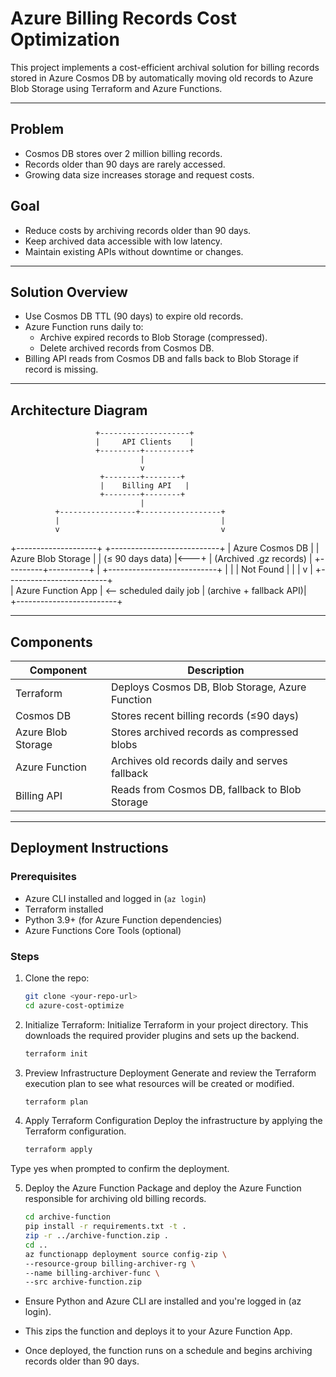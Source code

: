 # Azure Billing Records Cost Optimization

This project implements a cost-efficient archival solution for billing records stored in Azure Cosmos DB by automatically moving old records to Azure Blob Storage using Terraform and Azure Functions.

---

## Problem

- Cosmos DB stores over 2 million billing records.
- Records older than 90 days are rarely accessed.
- Growing data size increases storage and request costs.

## Goal

- Reduce costs by archiving records older than 90 days.
- Keep archived data accessible with low latency.
- Maintain existing APIs without downtime or changes.

---

## Solution Overview

- Use Cosmos DB TTL (90 days) to expire old records.
- Azure Function runs daily to:
  - Archive expired records to Blob Storage (compressed).
  - Delete archived records from Cosmos DB.
- Billing API reads from Cosmos DB and falls back to Blob Storage if record is missing.

---

## Architecture Diagram



                       +--------------------+
                       |     API Clients    |
                       +---------+----------+
                                 |
                                 v
                        +--------+--------+
                        |    Billing API   |
                        +--------+--------+
                                 |
              +-----------------+------------------+
              |                                    |
              v                                    v
   +--------------------+             +---------------------------+
   |   Azure Cosmos DB  |             |    Azure Blob Storage     |
   |  (≤ 90 days data)  |<---+        |  (Archived .gz records)   |
   +---------+----------+    |        +---------------------------+
             |               |
             |   Not Found   |
             |               |
             v               |
   +-------------------------+         
   |    Azure Function App   |   <-- scheduled daily job
   | (archive + fallback API)|   
   +-------------------------+

   


---

## Components

| Component           | Description                                    |
|---------------------|------------------------------------------------|
| Terraform           | Deploys Cosmos DB, Blob Storage, Azure Function|
| Cosmos DB           | Stores recent billing records (≤90 days)        |
| Azure Blob Storage  | Stores archived records as compressed blobs     |
| Azure Function      | Archives old records daily and serves fallback   |
| Billing API         | Reads from Cosmos DB, fallback to Blob Storage  |

---

## Deployment Instructions

### Prerequisites

- Azure CLI installed and logged in (`az login`)
- Terraform installed
- Python 3.9+ (for Azure Function dependencies)
- Azure Functions Core Tools (optional)

### Steps
1. Clone the repo:

   ```bash
   git clone <your-repo-url>
   cd azure-cost-optimize
   
2. Initialize Terraform:
Initialize Terraform in your project directory. This downloads the required provider plugins and sets up the backend.

   ```bash
   terraform init

3. Preview Infrastructure Deployment
Generate and review the Terraform execution plan to see what resources will be created or modified.

   ```bash
   terraform plan
4.  Apply Terraform Configuration
Deploy the infrastructure by applying the Terraform configuration.
     ```bash
     terraform apply
     
   Type yes when prompted to confirm the deployment.

5. Deploy the Azure Function
Package and deploy the Azure Function responsible for archiving old billing records.
     ```bash
     cd archive-function
     pip install -r requirements.txt -t .
     zip -r ../archive-function.zip .
     cd ..
     az functionapp deployment source config-zip \
    --resource-group billing-archiver-rg \
    --name billing-archiver-func \
    --src archive-function.zip


* Ensure Python and Azure CLI are installed and you're logged in (az login).

* This zips the function and deploys it to your Azure Function App.

* Once deployed, the function runs on a schedule and begins archiving records older than 90 days.

